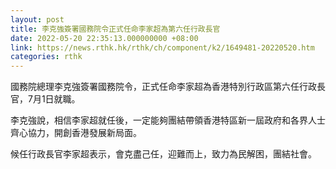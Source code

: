 ```yaml
---
layout: post
title: 李克強簽署國務院令正式任命李家超為第六任行政長官
date: 2022-05-20 22:35:13.000000000 +08:00
link: https://news.rthk.hk/rthk/ch/component/k2/1649481-20220520.htm
categories: rthk
---
```


國務院總理李克強簽署國務院令，正式任命李家超為香港特別行政區第六任行政長官，7月1日就職。

李克強說，相信李家超就任後，一定能夠團結帶領香港特區新一屆政府和各界人士齊心協力，開創香港發展新局面。

候任行政長官李家超表示，會克盡己任，迎難而上，致力為民解困，團結社會。
